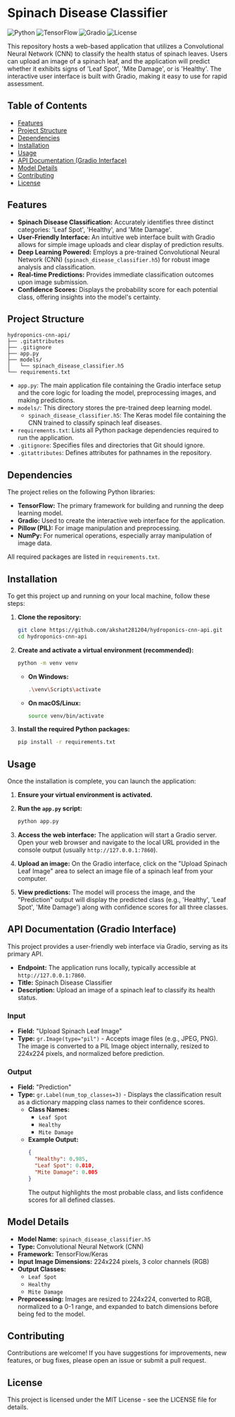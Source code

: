 # Spinach Disease Classifier

![Python](https://img.shields.io/badge/Python-3.8%2B-blue?logo=python)
![TensorFlow](https://img.shields.io/badge/TensorFlow-2.x-orange?logo=tensorflow)
![Gradio](https://img.shields.io/badge/Gradio-3.x-purple?logo=gradio)
![License](https://img.shields.io/badge/License-MIT-green)

This repository hosts a web-based application that utilizes a Convolutional Neural Network (CNN) to classify the health status of spinach leaves. Users can upload an image of a spinach leaf, and the application will predict whether it exhibits signs of 'Leaf Spot', 'Mite Damage', or is 'Healthy'. The interactive user interface is built with Gradio, making it easy to use for rapid assessment.

## Table of Contents

-   [Features](#features)
-   [Project Structure](#project-structure)
-   [Dependencies](#dependencies)
-   [Installation](#installation)
-   [Usage](#usage)
-   [API Documentation (Gradio Interface)](#api-documentation-gradio-interface)
-   [Model Details](#model-details)
-   [Contributing](#contributing)
-   [License](#license)

## Features

*   **Spinach Disease Classification:** Accurately identifies three distinct categories: 'Leaf Spot', 'Healthy', and 'Mite Damage'.
*   **User-Friendly Interface:** An intuitive web interface built with Gradio allows for simple image uploads and clear display of prediction results.
*   **Deep Learning Powered:** Employs a pre-trained Convolutional Neural Network (CNN) (`spinach_disease_classifier.h5`) for robust image analysis and classification.
*   **Real-time Predictions:** Provides immediate classification outcomes upon image submission.
*   **Confidence Scores:** Displays the probability score for each potential class, offering insights into the model's certainty.

## Project Structure

```
hydroponics-cnn-api/
├── .gitattributes
├── .gitignore
├── app.py
├── models/
│   └── spinach_disease_classifier.h5
└── requirements.txt
```

*   `app.py`: The main application file containing the Gradio interface setup and the core logic for loading the model, preprocessing images, and making predictions.
*   `models/`: This directory stores the pre-trained deep learning model.
    *   `spinach_disease_classifier.h5`: The Keras model file containing the CNN trained to classify spinach leaf diseases.
*   `requirements.txt`: Lists all Python package dependencies required to run the application.
*   `.gitignore`: Specifies files and directories that Git should ignore.
*   `.gitattributes`: Defines attributes for pathnames in the repository.

## Dependencies

The project relies on the following Python libraries:

*   **TensorFlow:** The primary framework for building and running the deep learning model.
*   **Gradio:** Used to create the interactive web interface for the application.
*   **Pillow (PIL):** For image manipulation and preprocessing.
*   **NumPy:** For numerical operations, especially array manipulation of image data.

All required packages are listed in `requirements.txt`.

## Installation

To get this project up and running on your local machine, follow these steps:

1.  **Clone the repository:**

    ```bash
    git clone https://github.com/akshat281204/hydroponics-cnn-api.git
    cd hydroponics-cnn-api
    ```

2.  **Create and activate a virtual environment (recommended):**

    ```bash
    python -m venv venv
    ```

    *   **On Windows:**
        ```bash
        .\venv\Scripts\activate
        ```
    *   **On macOS/Linux:**
        ```bash
        source venv/bin/activate
        ```

3.  **Install the required Python packages:**

    ```bash
    pip install -r requirements.txt
    ```

## Usage

Once the installation is complete, you can launch the application:

1.  **Ensure your virtual environment is activated.**
2.  **Run the `app.py` script:**

    ```bash
    python app.py
    ```

3.  **Access the web interface:**
    The application will start a Gradio server. Open your web browser and navigate to the local URL provided in the console output (usually `http://127.0.0.1:7860`).

4.  **Upload an image:**
    On the Gradio interface, click on the "Upload Spinach Leaf Image" area to select an image file of a spinach leaf from your computer.

5.  **View predictions:**
    The model will process the image, and the "Prediction" output will display the predicted class (e.g., 'Healthy', 'Leaf Spot', 'Mite Damage') along with confidence scores for all three classes.

## API Documentation (Gradio Interface)

This project provides a user-friendly web interface via Gradio, serving as its primary API.

*   **Endpoint:** The application runs locally, typically accessible at `http://127.0.0.1:7860`.
*   **Title:** Spinach Disease Classifier
*   **Description:** Upload an image of a spinach leaf to classify its health status.

### Input

*   **Field:** "Upload Spinach Leaf Image"
*   **Type:** `gr.Image(type="pil")` - Accepts image files (e.g., JPEG, PNG). The image is converted to a PIL Image object internally, resized to 224x224 pixels, and normalized before prediction.

### Output

*   **Field:** "Prediction"
*   **Type:** `gr.Label(num_top_classes=3)` - Displays the classification result as a dictionary mapping class names to their confidence scores.
    *   **Class Names:**
        *   `Leaf Spot`
        *   `Healthy`
        *   `Mite Damage`
    *   **Example Output:**
        ```json
        {
          "Healthy": 0.985,
          "Leaf Spot": 0.010,
          "Mite Damage": 0.005
        }
        ```
        The output highlights the most probable class, and lists confidence scores for all defined classes.

## Model Details

*   **Model Name:** `spinach_disease_classifier.h5`
*   **Type:** Convolutional Neural Network (CNN)
*   **Framework:** TensorFlow/Keras
*   **Input Image Dimensions:** 224x224 pixels, 3 color channels (RGB)
*   **Output Classes:**
    *   `Leaf Spot`
    *   `Healthy`
    *   `Mite Damage`
*   **Preprocessing:** Images are resized to 224x224, converted to RGB, normalized to a 0-1 range, and expanded to batch dimensions before being fed to the model.

## Contributing

Contributions are welcome! If you have suggestions for improvements, new features, or bug fixes, please open an issue or submit a pull request.

## License

This project is licensed under the MIT License - see the LICENSE file for details.
